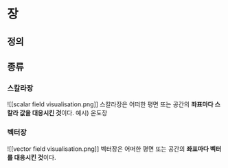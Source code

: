 # 장
## 정의
## 종류

### 스칼라장
![[scalar field visualisation.png]]
스칼라장은 어떠한 평면 또는 공간의 **좌표마다 스칼라 값을 대응시킨 것**이다.
예시) 온도장
### 벡터장
![[vector field visualisation.png]]
벡터장은 어떠한 평면 또는 공간의 **좌표마다 벡터를 대응시킨 것**이다.